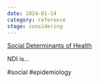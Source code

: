 ```yaml
---
date: 2024-01-14
category: reference
stage: considering
---
```


[Social Determinants of Health](../permanent/Social%20Determinants%20of%20Health.md)

NDI is...

#social 
#epidemiology 